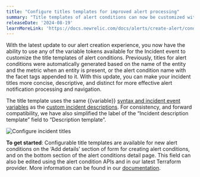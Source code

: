 ```yaml
---
title: "Configure titles templates for improved alert processing"
summary: "Title templates of alert conditions can now be customized with incident variable tokens"
releaseDate: '2024-08-19'
learnMoreLink: 'https://docs.newrelic.com/docs/alerts/create-alert/condition-details/title-template/'
---
```


With the latest update to our alert creation experience, you now have the ability to use any of the variable tokens available for the Incident event to customize the title templates of alert conditions. Previously, titles for alert conditions were automatically generated based on the name of the entity and the metric when an entity is present, or the alert condition name with the facet tags appended to it. With this update, you can make your incident titles more concise, descriptive, and distinct for more effective alert notification processing and navigation.

The title template uses the same {{variable}} [syntax and incident event variables](https://docs.newrelic.com/docs/alerts/create-alert/condition-details/incident-event-attributes/) as the [custom incident descriptions](https://docs.newrelic.com/docs/alerts/create-alert/condition-details/alert-custom-incident-descriptions/). For consistency, and forward compatibility, we have also simplified the label of the “Incident description template” field to “Description template”. 

![Configure incident titles](/images/config_incident_titles.png "Configure incident titles")

**To get started**:
Configurable title templates are available for new alert conditions on the ‘Add details’ section of form for creating alert conditions, and on the bottom section of the alert conditions detail page. This field can also be edited using the alert condition APIs and in our latest Terraform provider.  More information can be found in our [documentation](https://docs.newrelic.com/docs/alerts/create-alert/condition-details/title-template/).
